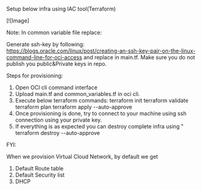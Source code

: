 Setup below infra using IAC tool(Terraform)

[![Image]

Note:
In common variable file replace:
<networkcompartid>
<computecompartmentid>

Generate ssh-key by following:
https://blogs.oracle.com/linux/post/creating-an-ssh-key-pair-on-the-linux-command-line-for-oci-access
and replace <Publickey> in main.tf. Make sure you do not publish you public&Private keys in repo.

Steps for provisioning:
1. Open OCI cli command interface
2. Upload main.tf and common_variables.tf in oci cli.
3. Execute below terraform commands:
     terraform init
     terraform validate
     terraform plan
     terraform apply --auto-approve
4. Once provisioning is done, try to connect to your machine using ssh connection using your private key.
5. If everything is as expected you can destroy complete infra using " terraform destroy --auto-approve


FYI:

When we provision Virtual Cloud Network, by default we get
1. Default Route table
2. Default Security list
3. DHCP 